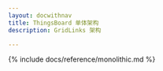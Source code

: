 ```yaml
---
layout: docwithnav
title: ThingsBoard 单体架构
description: GridLinks 架构

---
```


{% include docs/reference/monolithic.md %}